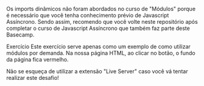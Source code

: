 Os imports dinâmicos não foram abordados no curso de "Módulos" porque é necessário que você tenha conhecimento prévio de Javascript Assíncrono. Sendo assim, recomendo que você volte neste repositório após completar o curso de Javascript Assíncrono que também faz parte deste Basecamp.

Exercício
Este exercício serve apenas como um exemplo de como utilizar módulos por demanda. Na nossa página HTML, ao clicar no botão, o fundo da página fica vermelho.

Não se esqueça de utilizar a extensão "Live Server" caso você vá tentar realizar este desafio!
